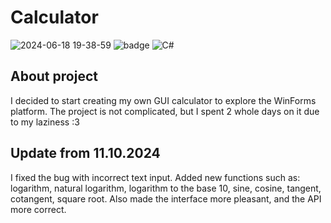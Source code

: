 # Calculator

![2024-06-18 19-38-59](https://sun9-9.userapi.com/impg/6OfppwebOnzHpiP7IFTl1NIlA2hv6f5FBpKsIg/rjbPe8VTaI8.jpg?size=1919x1079&quality=96&sign=64da76839848970985cebbb0313cce48&type=album)
![badge](https://img.shields.io/static/v1?label=Platform&message=Windows&color=red&style=for-the-badge)
![C#](https://img.shields.io/badge/c%23-%23239120.svg?style=for-the-badge&logo=csharp&logoColor=white)

## About project
I decided to start creating my own GUI calculator to explore the WinForms platform. The project is not complicated, but I spent 2 whole days on it due to my laziness :3

## Update from 11.10.2024
I fixed the bug with incorrect text input. Added new functions such as: logarithm, natural logarithm, logarithm to the base 10, sine, cosine, tangent, cotangent, square root. Also made the interface more pleasant, and the API more correct.
